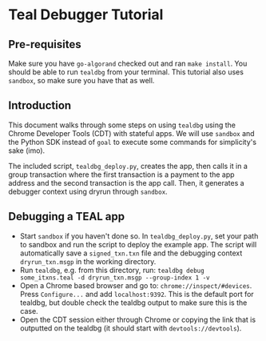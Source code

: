 # Teal Debugger Tutorial

## Pre-requisites
Make sure you have `go-algorand` checked out and ran `make install`. You should be able to run `tealdbg` from your terminal. This tutorial also uses `sandbox`, so make sure you have that as well. 

## Introduction
This document walks through some steps on using `tealdbg` using the Chrome Developer Tools (CDT) with stateful apps. We will use `sandbox` and the Python SDK instead of `goal` to execute some commands for simplicity's sake (imo). 

The included script, `tealdbg_deploy.py`, creates the app, then calls it in a group transaction where the first transaction is a payment to the app address and the second transaction is the app call. Then, it generates a debugger context using dryrun through `sandbox`. 

## Debugging a TEAL app
* Start `sandbox` if you haven't done so. In `tealdbg_deploy.py`, set your path to sandbox and run the script to deploy the example app. The script will automatically save a `signed_txn.txn` file and the debugging context `dryrun_txn.msgp` in the working directory. 
* Run `tealdbg`, e.g. from this directory, run: 
```tealdbg debug some_itxns.teal -d dryrun_txn.msgp --group-index 1 -v```
* Open a Chrome based browser and go to: `chrome://inspect/#devices`. Press `Configure...` and add `localhost:9392`. This is the default port for tealdbg, but double check the tealdbg output to make sure this is the case. 
* Open the CDT session either through Chrome or copying the link that is outputted on the tealdbg (it should start with `devtools://devtools`).